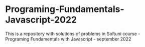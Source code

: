 # Programing-Fundamentals-Javascript-2022
This is a repository with solutions of problems in Softuni course - Programing Fundamentals with Javascript - september 2022
